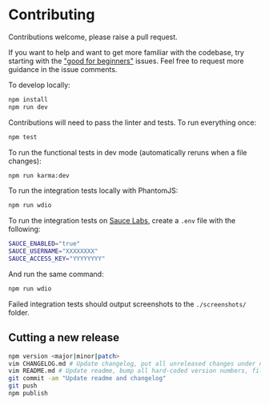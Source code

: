 # Contributing

Contributions welcome, please raise a pull request.

If you want to help and want to get more familiar with the codebase, try starting with the ["good for beginners"](https://github.com/alphagov/accessible-autocomplete/issues?q=is%3Aissue+is%3Aopen+label%3A%22good+for+beginners%22) issues. Feel free to request more guidance in the issue comments.

To develop locally:

```bash
npm install
npm run dev
```

Contributions will need to pass the linter and tests. To run everything once:

```bash
npm test
```

To run the functional tests in dev mode (automatically reruns when a file changes):

```bash
npm run karma:dev
```

To run the integration tests locally with PhantomJS:

```bash
npm run wdio
```

To run the integration tests on [Sauce Labs](https://saucelabs.com/), create a `.env` file with the following:

```bash
SAUCE_ENABLED="true"
SAUCE_USERNAME="XXXXXXXX"
SAUCE_ACCESS_KEY="YYYYYYYY"
```

And run the same command:

```bash
npm run wdio
```

Failed integration tests should output screenshots to the `./screenshots/` folder.

## Cutting a new release

```bash
npm version <major|minor|patch>
vim CHANGELOG.md # Update changelog, put all unreleased changes under new heading.
vim README.md # Update readme, bump all hard-coded version numbers, file size if necessary.
git commit -am "Update readme and changelog"
git push
npm publish
```

